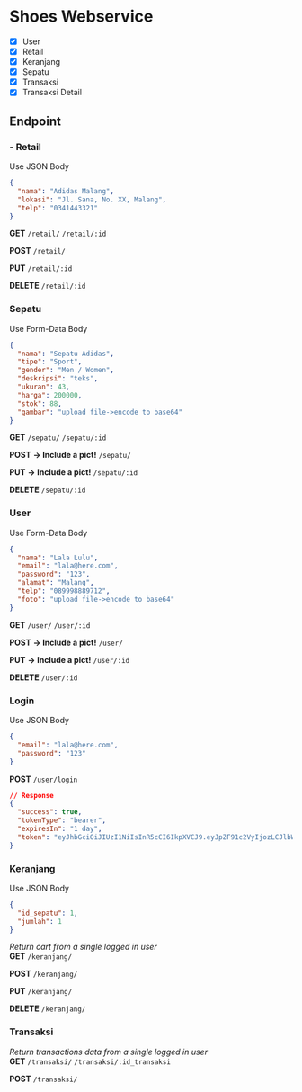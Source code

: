 # Shoes Webservice

- [x] User
- [x] Retail
- [x] Keranjang
- [x] Sepatu
- [x] Transaksi
- [x] Transaksi Detail

## Endpoint

### - Retail

Use JSON Body

```json
{
  "nama": "Adidas Malang",
  "lokasi": "Jl. Sana, No. XX, Malang",
  "telp": "0341443321"
}
```

**GET**
`/retail/`
`/retail/:id`

**POST**
`/retail/`

**PUT**
`/retail/:id`

**DELETE**
`/retail/:id`

### Sepatu

Use Form-Data Body

```json
{
  "nama": "Sepatu Adidas",
  "tipe": "Sport",
  "gender": "Men / Women",
  "deskripsi": "teks",
  "ukuran": 43,
  "harga": 200000,
  "stok": 88,
  "gambar": "upload file->encode to base64"
}
```

**GET**
`/sepatu/`
`/sepatu/:id`

**POST** **-> Include a pict!**
`/sepatu/`

**PUT** **-> Include a pict!**
`/sepatu/:id`

**DELETE**
`/sepatu/:id`

### User

Use Form-Data Body

```json
{
  "nama": "Lala Lulu",
  "email": "lala@here.com",
  "password": "123",
  "alamat": "Malang",
  "telp": "089998889712",
  "foto": "upload file->encode to base64"
}
```

**GET**
`/user/`
`/user/:id`

**POST** **-> Include a pict!**
`/user/`

**PUT** **-> Include a pict!**
`/user/:id`

**DELETE**
`/user/:id`

### Login

Use JSON Body

```json
{
  "email": "lala@here.com",
  "password": "123"
}
```

**POST**
`/user/login`

```json
// Response
{
  "success": true,
  "tokenType": "bearer",
  "expiresIn": "1 day",
  "token": "eyJhbGciOiJIUzI1NiIsInR5cCI6IkpXVCJ9.eyJpZF91c2VyIjozLCJlbWFpbCI6ImdvcGxhQGhlcmUuY29tIiwiYWxhbWF0IjoiTmdhanVtIiwidGVscCI6IjA4OTk5ODg4Nzc3OCIsInJvbGUiOiJ1c2VyIiwiaWF0IjoxNTg0OTc4ODE3LCJleHAiOjE1ODUwNjUyMTd9.uJcnDuGiNMqrrPdq2ajmBxeayaa7KkYrfI-YiSJaRgg"
}
```

### Keranjang

Use JSON Body

```json
{
  "id_sepatu": 1,
  "jumlah": 1
}
```

_Return cart from a single logged in user_  
**GET**
`/keranjang/`

**POST**
`/keranjang/`

**PUT**
`/keranjang/`

**DELETE**
`/keranjang/`

### Transaksi

_Return transactions data from a single logged in user_  
**GET**
`/transaksi/`
`/transaksi/:id_transaksi`

**POST**
`/transaksi/`
